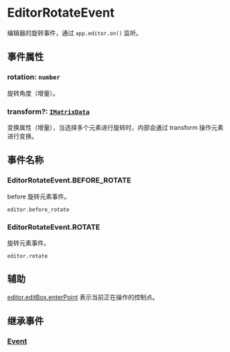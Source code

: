 # EditorRotateEvent

编辑器的旋转事件，通过 `app.editor.on()` 监听。

## 事件属性

### rotation: `number`

旋转角度（增量）。

### transform?: [`IMatrixData`](/api/interfaces/IMatrixData.md)

变换属性（增量），当选择多个元素进行旋转时，内部会通过 transform 操作元素进行变换。

## 事件名称

### EditorRotateEvent.BEFORE_ROTATE

before 旋转元素事件。

`editor.before_rotate`

### EditorRotateEvent.ROTATE

旋转元素事件。

`editor.rotate`

## 辅助

[editor.editBox.enterPoint](../EditBox.md#enterpoint-editpoint) 表示当前正在操作的控制点。

## 继承事件

### [Event](/reference/event/basic/Event.md)

<!-- ## API

### [EditorRotateEvent](/api/classes/EditorRotateEvent.md) -->
